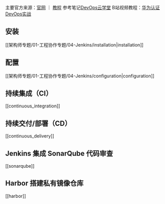 主要官方来源：[官网](https://www.jenkins.io/zh/) ｜ [教程](https://www.jenkins.io/zh/doc/tutorials/)
参考笔记[DevOps云学堂](https://www.yuque.com/devopsgroup)
B站视频教程：[华为认证DevOps实战](https://www.bilibili.com/video/BV1QS7HzgETB/)
## 安装
[[架构师专题/01-工程协作专题/04-Jenkins/installation|installation]]
## 配置
[[架构师专题/01-工程协作专题/04-Jenkins/configuration|configuration]]
## 持续集成（CI）
[[continuous_integration]]
## 持续交付/部署（CD）
[[continuous_delivery]]
## Jenkins 集成 SonarQube 代码审查
[[sonarqube]]
## Harbor 搭建私有镜像仓库
[[harbor]]
